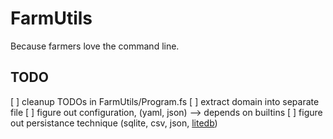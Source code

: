 # FarmUtils

Because farmers love the command line.

## TODO

[ ] cleanup TODOs in FarmUtils/Program.fs
[ ] extract domain into separate file
[ ] figure out configuration, (yaml, json) --> depends on builtins
[ ] figure out persistance technique (sqlite, csv, json, [litedb](https://github.com/Zaid-Ajaj/LiteDB.FSharp))
